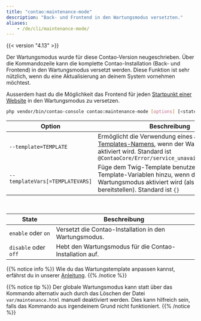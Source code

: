 ```yaml
---
title: "contao:maintenance-mode"
description: "Back- und Frontend in den Wartungsmodus versetzten."
aliases:
    - /de/cli/maintenance-mode/
---
```



{{< version "4.13" >}}

Der Wartungsmodus wurde für diese Contao-Version neugeschrieben. Über die Kommandozeile kann die komplette Contao-Installation 
(Back- und Frontend) in den Wartungsmodus versetzt werden. Diese Funktion ist sehr nützlich, wenn du eine 
Aktualisierung an deinem System vornehmen möchtest.

Ausserdem hast du die Möglichkeit das Frontend für jeden 
[Startpunkt einer Website](/de/seitenstruktur/website-startseite/#website-einstellungen) in den 
Wartungsmodus zu versetzen.


```bash
php vendor/bin/contao-console contao:maintenance-mode [options] [<state>]
```

| Option                          | Beschreibung                                                                                                                                                             |
|---------------------------------|--------------------------------------------------------------------------------------------------------------------------------------------------------------------------|
| `--template=TEMPLATE`           | Ermöglicht die Verwendung eines anderen [Twig-Templates-Namens](https://docs.contao.org/dev/framework/templates/architecture/#naming-and-structure), wenn der Wartungsmodus aktiviert wird. Standard ist `@ContaoCore/Error/service_unavailable.html.twig` |
| `--templateVars[=TEMPLATEVARS]` | Füge dem Twig-Template benutzerdefinierte Template-Variablen hinzu, wenn der Wartungsmodus aktiviert wird (als JSON bereitstellen). Standard ist `{}`                    |

&nbsp;

| State                | Beschreibung                                            |
|----------------------|---------------------------------------------------------|
| `enable` oder `on`   | Versetzt die Contao-Installation in den Wartungsmodus.  |
| `disable` oder `off` | Hebt den Wartungsmodus für die Contao-Installation auf. |

{{% notice info %}}
Wie du das Wartungstemplate anpassen kannst, erfährst du in unserer [Anleitung](../../anleitungen/wartungstemplate-anpassen/).
{{% /notice %}}

{{% notice tip %}}
Der globale Wartungsmodus kann statt über das Kommando alternativ auch durch das Löschen der Datei
`var/maintenance.html` manuell deaktiviert werden. Dies kann hilfreich sein, falls das Kommando aus irgendeinem Grund
nicht funktioniert.
{{% /notice %}}
